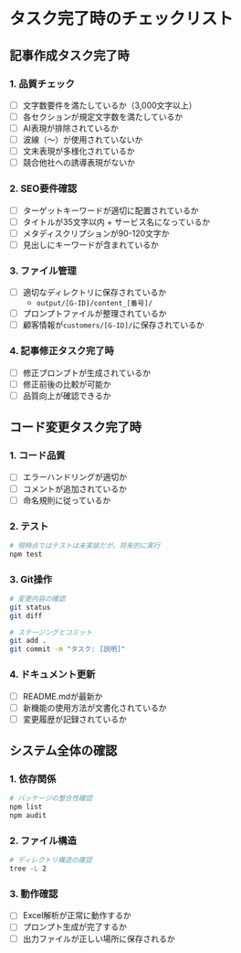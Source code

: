# タスク完了時のチェックリスト

## 記事作成タスク完了時

### 1. 品質チェック
- [ ] 文字数要件を満たしているか（3,000文字以上）
- [ ] 各セクションが規定文字数を満たしているか
- [ ] AI表現が排除されているか
- [ ] 波線（～）が使用されていないか
- [ ] 文末表現が多様化されているか
- [ ] 競合他社への誘導表現がないか

### 2. SEO要件確認
- [ ] ターゲットキーワードが適切に配置されているか
- [ ] タイトルが35文字以内 + サービス名になっているか
- [ ] メタディスクリプションが90-120文字か
- [ ] 見出しにキーワードが含まれているか

### 3. ファイル管理
- [ ] 適切なディレクトリに保存されているか
  - `output/[G-ID]/content_[番号]/`
- [ ] プロンプトファイルが整理されているか
- [ ] 顧客情報が`customers/[G-ID]/`に保存されているか

### 4. 記事修正タスク完了時
- [ ] 修正プロンプトが生成されているか
- [ ] 修正前後の比較が可能か
- [ ] 品質向上が確認できるか

## コード変更タスク完了時

### 1. コード品質
- [ ] エラーハンドリングが適切か
- [ ] コメントが追加されているか
- [ ] 命名規則に従っているか

### 2. テスト
```bash
# 現時点ではテストは未実装だが、将来的に実行
npm test
```

### 3. Git操作
```bash
# 変更内容の確認
git status
git diff

# ステージングとコミット
git add .
git commit -m "タスク: [説明]"
```

### 4. ドキュメント更新
- [ ] README.mdが最新か
- [ ] 新機能の使用方法が文書化されているか
- [ ] 変更履歴が記録されているか

## システム全体の確認

### 1. 依存関係
```bash
# パッケージの整合性確認
npm list
npm audit
```

### 2. ファイル構造
```bash
# ディレクトリ構造の確認
tree -L 2
```

### 3. 動作確認
- [ ] Excel解析が正常に動作するか
- [ ] プロンプト生成が完了するか
- [ ] 出力ファイルが正しい場所に保存されるか